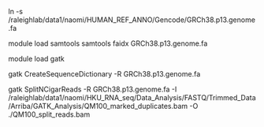 

ln -s /raleighlab/data1/naomi/HUMAN_REF_ANNO/Gencode/GRCh38.p13.genome.fa

module load samtools
samtools faidx GRCh38.p13.genome.fa 


module load gatk


gatk CreateSequenceDictionary -R GRCh38.p13.genome.fa 


gatk SplitNCigarReads -R GRCh38.p13.genome.fa -I /raleighlab/data1/naomi/HKU_RNA_seq/Data_Analysis/FASTQ/Trimmed_Data/Arriba/GATK_Analysis/QM100_marked_duplicates.bam -O ./QM100_split_reads.bam




